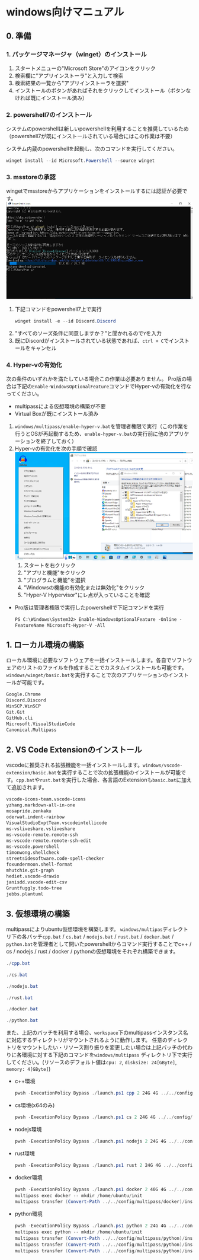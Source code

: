 # windows向けマニュアル

## 0. 準備
### 1. パッケージマネージャ（winget）のインストール
1. スタートメニューの"Microsoft Store"のアイコンをクリック
2. 検索欄に"アプリインストーラ"と入力して検索
3. 検索結果の一覧から"アプリインストーラを選択"
4. インストールのボタンがあればそれをクリックしてインストール（ボタンなければ既にインストール済み）


### 2. powershell7のインストール
システムのpowershellは新しいpowershellを利用することを推奨しているため（powershell7が既にインストールされている場合にはこの作業は不要）

システム内蔵のpowershellを起動し、次のコマンドを実行してください。
```powershell
winget install --id Microsoft.Powershell --source winget
```
### 3. msstoreの承認
wingetでmsstoreからアプリケーションをインストールするには認証が必要です。
![msstoreの承認](./img/msstore-approve.png)

1. 下記コマンドをpowershell7上で実行
    ```powershell
    winget install -e --id Discord.Discord
    ``` 
2. "すべてのソーズ条件に同意しますか？"と聞かれるので`Y`を入力
3. 既にDiscordがインストールされている状態であれば、`ctrl + C`でインストールをキャンセル
### 4. Hyper-vの有効化
次の条件のいずれかを満たしている場合この作業は必要ありません。
Pro版の場合は下記の`Enable-WindowsOptionalFeature`コマンドでHyper-vの有効化を行なってください。

- multipassによる仮想環境の構築が不要
- Virtual Boxが既にインストール済み
　
1. `windows/multipass/enable-hyper-v.bat`を管理者権限で実行（この作業を行うとOSが再起動するため、`enable-hyper-v.bat`の実行前に他のアプリケーションを終了しておく）
2. Hyper-vの有効化を次の手順で確認
![Hyper-vの有効化確認](./img/hyperv-enable-check.png)
    1. スタートを右クリック
    2. "アプリと機能"をクリック
    3. "プログラムと機能"を選択
    4. "Windowsの機能の有効化または無効化"をクリック
    5. "Hyper-V Hypervisor"にレ点が入っていることを確認

- Pro版は管理者権限で実行したpowershellで下記コマンドを実行
  ```poweshell
  PS C:\Windows\System32> Enable-WindowsOptionalFeature -Online -FeatureName Microsoft-Hyper-V -All
  ```
## 1. ローカル環境の構築
ローカル環境に必要なソフトウェアを一括インストールします。各自でソフトウェアのリストのファイルを作成することでカスタムインストールも可能です。`windows/winget/basic.bat`を実行することで次のアプリケーションのインストールが可能です。
```
Google.Chrome
Discord.Discord
WinSCP.WinSCP
Git.Git
GitHub.cli
Microsoft.VisualStudioCode
Canonical.Multipass
```
## 2. VS Code Extensionのインストール
vscodeに推奨される拡張機能を一括インストールします。`windows/vscode-extension/basic.bat`を実行することで次の拡張機能のインストールが可能です。`cpp.bat`や`rust.bat`を実行した場合、各言語のExtensionも`basic.bat`に加えて追加されます。
```
vscode-icons-team.vscode-icons
yzhang.markdown-all-in-one
mosapride.zenkaku
oderwat.indent-rainbow
VisualStudioExptTeam.vscodeintellicode
ms-vsliveshare.vsliveshare
ms-vscode-remote.remote-ssh
ms-vscode-remote.remote-ssh-edit
ms-vscode.powershell
timonwong.shellcheck
streetsidesoftware.code-spell-checker
foxundermoon.shell-format
mhutchie.git-graph
hediet.vscode-drawio
janisdd.vscode-edit-csv
Gruntfuggly.todo-tree
jebbs.plantuml
```


## 3. 仮想環境の構築
multipassによりubuntu仮想環境を構築します。
`windows/multipas`ディレクトリ下の各バッチ`cpp.bat` / `cs.bat` / `nodejs.bat` / `rust.bat` / `docker.bat` / `python.bat`を管理者として開いたpowershellからコマンド実行することでc++ / cs / nodejs / rust / docker / pythonの仮想環境をそれぞれ構築できます。
```powershell
./cpp.bat
```
```powershell
./cs.bat
```
```powershell
./nodejs.bat
```
```powershell
./rust.bat
```
```powershell
./docker.bat
```
```powershell
./python.bat
```
また、上記のバッチを利用する場合、`workspace`下のmultipassインスタンス名に対応するディレクトリがマウントされるように動作します。
任意のディレクトリをマウントしたい・リソース割り振りを変更したい場合は上記バッチの代わりに各環境に対する下記のコマンドを`windows/multipass` ディレクトリ下で実行してください。(リソースのデフォルト値は`cpu: 2`, `disksize: 24[GByte]`, `memory: 4[GByte]`)
- c++環境
    ```powershell
    pwsh -ExecutionPolicy Bypass ./launch.ps1 cpp 2 24G 4G ../../config/multipass/cpp/cpp.yaml 22.04 <マウント対象フォルダへののフルパス> /home/ubuntu/synced-cpp
    ```
- cs環境(x64のみ)
    ```powershell
    pwsh -ExecutionPolicy Bypass ./launch.ps1 cs 2 24G 4G ../../config/multipass/cs/cs.yaml 22.04 <マウント対象フォルダへのフルパス> /home/ubuntu/synced-cs
    ```
- nodejs環境
    ```powershell
    pwsh -ExecutionPolicy Bypass ./launch.ps1 nodejs 2 24G 4G ../../config/multipass/nodejs/nodejs.yaml 22.04 <マウント対象フォルダへのフルパス> /home/ubuntu/synced-nodejs
    ```
- rust環境
    ```powershell
    pwsh -ExecutionPolicy Bypass ./launch.ps1 rust 2 24G 4G ../../config/multipass/rust/rust.yaml 22.04 <マウント対象フォルダへのフルパス> /home/ubuntu/synced-rust

    ```
- docker環境
    ```powershell
    pwsh -ExecutionPolicy Bypass ./launch.ps1 docker 2 40G 4G ../../config/multipass/docker/docker.yaml 22.04 <マウント対象フォルダへのフルパス> /home/ubuntu/synced-docker
    multipass exec docker -- mkdir /home/ubuntu/init
    multipass transfer (Convert-Path ../../config/multipass/docker)/install-docker.sh docker:/home/ubuntu/init/
    ```
- python環境
    ```powershell
    pwsh -ExecutionPolicy Bypass ./launch.ps1 python 2 24G 4G ../../config/multipass/python/python.yaml 22.04 <マウント対象フォルダへのフルパス> /home/ubuntu/synced-python
    multipass exec python -- mkdir /home/ubuntu/init
    multipass transfer (Convert-Path ../../config/multipass/python)/install-pyenv.sh python:/home/ubuntu/init/
    multipass transfer (Convert-Path ../../config/multipass/python)/install-python.sh python:/home/ubuntu/init/
    multipass transfer (Convert-Path ../../config/multipass/python)/install-discord-bot.sh python:/home/ubuntu/init/
    ```